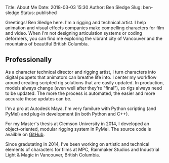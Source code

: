 Title: About Me
Date: 2018-03-03 15:30
Author: Ben Sledge
Slug: ben-sledge
Status: published

Greetings! Ben Sledge here. I'm a rigging and technical artist.
I help animation and visual effects companies make compelling characters for
film and video.
When I'm not designing articulation systems or coding deformers, you can find
me exploring the vibrant city of Vancouver and the mountains of beautiful
British Columbia.

Professionally
--------------
As a character technical director and rigging artist, I turn characters
into digital puppets that animators can breathe life into. I center my workflow
around creating scripted rig solutions that are easily updated. In production,
models always change (even well after they're "final"), so rigs always need to
be updated. The more the process is automated, the easier and more accurate
those updates can be.

I'm a pro at Autodesk Maya. I'm very familure with Python scripting (and PyMel)
and plug-in development (in both Python and C++).

For my Master's thesis at Clemson University in 2014, I developed an
object-oriented, modular rigging system in PyMel. The source code is availble
on [GitHub](https://github.com/bensledge/dparigbuilder).

Since gradutating in 2014, I've been working on artistic and technical elements
of characters for films at MPC, Rainmaker Studios and Industrial Light & Magic
in Vancouver, British Columbia.
